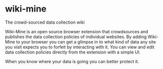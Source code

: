 wiki-mine
=========

The crowd-sourced data collection wiki

Wiki-Mine is an open source browser extension that crowdsources and publishes the data collection policies of individual websites. By adding Wiki-Mine to your browser you can get a glimpse in to what kind of data any site you visit expects you to forfeit by interacting with it. You can view and edit data collection policies directly from the extension with a simple UI.

When you know where your data is going you can better protect it. 
